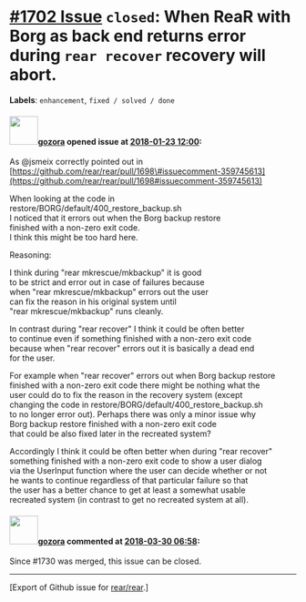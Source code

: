 [\#1702 Issue](https://github.com/rear/rear/issues/1702) `closed`: When ReaR with Borg as back end returns error during `rear recover` recovery will abort.
===========================================================================================================================================================

**Labels**: `enhancement`, `fixed / solved / done`

#### <img src="https://avatars.githubusercontent.com/u/12116358?u=1c5ba9dcee5ca3082f03029a7fbe647efd30eb49&v=4" width="50">[gozora](https://github.com/gozora) opened issue at [2018-01-23 12:00](https://github.com/rear/rear/issues/1702):

As @jsmeix correctly pointed out in
[https://github.com/rear/rear/pull/1698\#issuecomment-359745613](https://github.com/rear/rear/pull/1698#issuecomment-359745613)

When looking at the code in  
restore/BORG/default/400\_restore\_backup.sh  
I noticed that it errors out when the Borg backup restore  
finished with a non-zero exit code.  
I think this might be too hard here.

Reasoning:

I think during "rear mkrescue/mkbackup" it is good  
to be strict and error out in case of failures because  
when "rear mkrescue/mkbackup" errors out the user  
can fix the reason in his original system until  
"rear mkrescue/mkbackup" runs cleanly.

In contrast during "rear recover" I think it could be often better  
to continue even if something finished with a non-zero exit code  
because when "rear recover" errors out it is basically a dead end  
for the user.

For example when "rear recover" errors out when Borg backup restore  
finished with a non-zero exit code there might be nothing what the  
user could do to fix the reason in the recovery system (except  
changing the code in restore/BORG/default/400\_restore\_backup.sh  
to no longer error out). Perhaps there was only a minor issue why  
Borg backup restore finished with a non-zero exit code  
that could be also fixed later in the recreated system?

Accordingly I think it could be often better when during "rear
recover"  
something finished with a non-zero exit code to show a user dialog  
via the UserInput function where the user can decide whether or not  
he wants to continue regardless of that particular failure so that  
the user has a better chance to get at least a somewhat usable  
recreated system (in contrast to get no recreated system at all).

#### <img src="https://avatars.githubusercontent.com/u/12116358?u=1c5ba9dcee5ca3082f03029a7fbe647efd30eb49&v=4" width="50">[gozora](https://github.com/gozora) commented at [2018-03-30 06:58](https://github.com/rear/rear/issues/1702#issuecomment-377461194):

Since \#1730 was merged, this issue can be closed.

------------------------------------------------------------------------

\[Export of Github issue for
[rear/rear](https://github.com/rear/rear).\]
